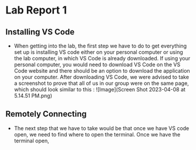 # Lab Report 1
## Installing VS Code
- When getting into the lab, the first step we have to do to get everything set up is installing VS code either on your personal computer or using 
  the lab computer, in which VS Code is already downloaded.
  If using your personal computer, you would need to download VS Code on the VS Code website and there should be an option to download the application
  on your computer. After downloading VS Code, we were advised to take a screenshot to prove that all of us in our group were on the same page, which 
  should look similar to this : ![Image](Screen Shot 2023-04-08 at 5.14.51 PM.png)
  
## Remotely Connecting
- The next step that we have to take would be that once we have VS code open, we need to find where to open the terminal. Once we have the terminal open,
